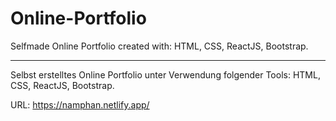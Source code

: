 # Online-Portfolio

Selfmade Online Portfolio created with: HTML, CSS, ReactJS, Bootstrap.

__________________________________________________________

Selbst erstelltes Online Portfolio unter Verwendung folgender Tools: HTML, CSS, ReactJS, Bootstrap.

URL: https://namphan.netlify.app/
